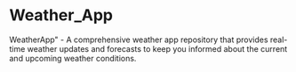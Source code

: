 # Weather_App
WeatherApp" - A comprehensive weather app repository that provides real-time weather updates and forecasts to keep you informed about the current and upcoming weather conditions.
